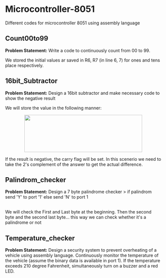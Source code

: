# Microcontroller-8051
Different codes for microcontroller 8051 using assembly language

## Count00to99
<b>Problem Statement:</b> Write a code to continuously count from 00 to 99. 
<br> <p></p>
We stored the initial values ar saved in R6, R7 (in line 6, 7) for ones and tens place respectively. 

## 16bit_Subtractor
<b>Problem Statement:</b> Design a 16bit subtractor and make necessary code to show the negative result
<br> <p></p>
We will store the value in the following manner:
<p align="center">
  <img src="https://user-images.githubusercontent.com/95894329/195997462-cd3cc6cb-1487-4fe3-a5e1-0c6b1ebe89be.png" width="380" height="120">
</p>
If the result is negative, the carry flag will be set. In this scenerio we need to take the 2's complement of the answer to get the actual difference. 

## Palindrom_checker
<b>Problem Statement:</b> Design a 7 byte palindrome checker > if palindrom send 'Y' to port '1' else send 'N' to port 1    
<br> <p></p>
We will check the First and Last byte at the beginning. Then the second byte and the second last byte... this way we can check whether it's a palindrome or not


## Temperature_checker
<b>Problem Statement:</b> Design a security system to prevent overheating of a vehicle using assembly language. Continuously monitor the temperature of the vehicle (assume the binary data is available in port 1). If the temperature exceeds 210 degree Fahrenheit, simultaneously turn on a buzzer and a red LED. 
